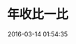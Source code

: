 ---
layout: inner
position: left
title: '年收比一比'
date: '2016-03-14 01:54:35'
categories: development
project_role: wrench
tags: HTML CSS JavaScript PHP MySQL Rserve R FacebookAPI
featured_image: 'img/posts/cover-income.jpg'
project_link: 'http://github.com/cslin0915/income'
button_icon: 'github'
button_text: '查看專案'
website_link: 'http://mmnet.iis.sinica.edu.tw/~cslin/income/'
website_text: '瀏覽網站'
data_link: ''
data_text: '資料檢視'
lead_text: '依據主計處「人力運用調查資料庫」設計此服務，可以輕鬆地瞭解 您的年收入與任意指定族群年收入的比較，做為探討個人年收的合理性及潛力的工具。對象族群可以性別、年齡、學歷、職業、居住區域來指定。'
---